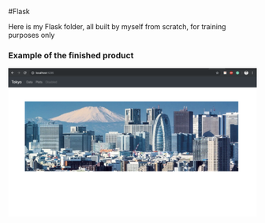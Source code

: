 #Flask

Here is my Flask folder, all built by myself from scratch, for training purposes only

### Example of the finished product

![Tokyo](Images/Tokyo.png)

